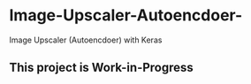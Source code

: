 # Image-Upscaler-Autoencdoer-
Image Upscaler (Autoencdoer) with Keras

## This project is Work-in-Progress
